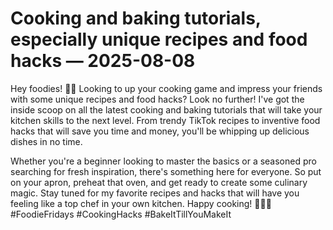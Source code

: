 # Cooking and baking tutorials, especially unique recipes and food hacks — 2025-08-08

Hey foodies! 🍔🍰 Looking to up your cooking game and impress your friends with some unique recipes and food hacks? Look no further! I've got the inside scoop on all the latest cooking and baking tutorials that will take your kitchen skills to the next level. From trendy TikTok recipes to inventive food hacks that will save you time and money, you'll be whipping up delicious dishes in no time.

Whether you're a beginner looking to master the basics or a seasoned pro searching for fresh inspiration, there's something here for everyone. So put on your apron, preheat that oven, and get ready to create some culinary magic. Stay tuned for my favorite recipes and hacks that will have you feeling like a top chef in your own kitchen. Happy cooking! 🍳👩‍🍳 #FoodieFridays #CookingHacks #BakeItTillYouMakeIt